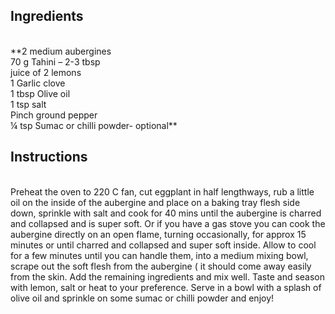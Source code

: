 <h2> Ingredients </h2>
<br>  
**2 medium aubergines<br>
70 g Tahini – 2-3 tbsp<br>
juice of 2 lemons<br>
1 Garlic clove<br>
1 tbsp Olive oil<br>
1 tsp salt<br>
Pinch ground pepper<br>
¼ tsp Sumac or chilli powder- optional**<br>

<h2> Instructions </h2>
<br>
Preheat the oven to 220 C fan, cut eggplant in half lengthways, rub a little oil on the inside of the aubergine and place on a baking tray flesh side down, sprinkle with salt and cook for 40 mins until the aubergine is charred and collapsed and is super soft. Or if you have a gas stove you can cook the aubergine directly on an open flame, turning occasionally, for approx 15 minutes or until charred and collapsed and super soft inside. Allow to cool for a few minutes until you can handle them, into a medium mixing bowl, scrape out the soft flesh from the aubergine ( it should come away easily from the skin. Add the remaining ingredients and mix well. Taste and season with lemon, salt or heat to your preference. Serve in a bowl with a splash of olive oil and sprinkle on some sumac or chilli powder and enjoy!